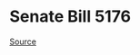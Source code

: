 # Senate Bill 5176

[Source](http://lawfilesext.leg.wa.gov/biennium/2023-24/Pdf/Bills/Senate%20Bills/5176.pdf)